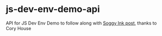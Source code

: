 # js-dev-env-demo-api
API for JS Dev Env Demo to follow along with [Soggy Ink post](https://soggy-ink.surge.sh/setting-up-a-javascript-dev-environment-day-30), thanks to Cory House
